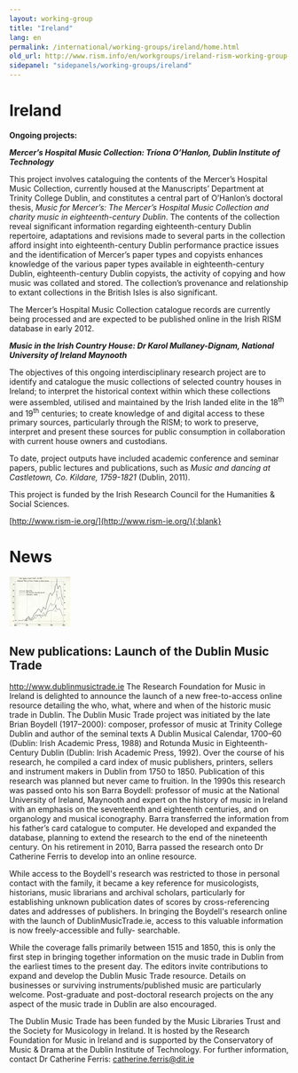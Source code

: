 ```yaml
---
layout: working-group
title: "Ireland"
lang: en
permalink: /international/working-groups/ireland/home.html
old_url: http://www.rism.info/en/workgroups/ireland-rism-working-group-ireland/home.html
sidepanel: "sidepanels/working-groups/ireland"
---
```


# Ireland

**Ongoing projects:**

**_Mercer’s Hospital Music Collection: Tríona O’Hanlon, Dublin Institute of Technology_**

This project involves cataloguing the contents of the Mercer’s Hospital Music Collection, currently housed at the Manuscripts’ Department at Trinity College Dublin, and constitutes a central part of O’Hanlon’s doctoral thesis, _Music for Mercer’s: The Mercer’s Hospital Music Collection and charity music in eighteenth-century Dublin_. The contents of the collection reveal significant information regarding eighteenth-century Dublin repertoire, adaptations and revisions made to several parts in the collection afford insight into eighteenth-century Dublin performance practice issues and the identification of Mercer’s paper types and copyists enhances knowledge of the various paper types available in eighteenth-century Dublin, eighteenth-century Dublin copyists, the activity of copying and how music was collated and stored. The collection’s provenance and relationship to extant collections in the British Isles is also significant.

The Mercer’s Hospital Music Collection catalogue records are currently being processed and are expected to be published online in the Irish RISM database in early 2012.



**_Music in the Irish Country House: Dr Karol Mullaney-Dignam, National University of Ireland Maynooth_**

The objectives of this ongoing interdisciplinary research project are to identify and catalogue the music collections of selected country houses in Ireland; to interpret the historical context within which these collections were assembled, utilised and maintained by the Irish landed elite in the 18<sup>th</sup> and 19<sup>th</sup> centuries; to create knowledge of and digital access to these primary sources, particularly through the RISM; to work to preserve, interpret and present these sources for public consumption in collaboration with current house owners and custodians.

To date, project outputs have included academic conference and seminar papers, public lectures and publications, such as _Music and dancing at Castletown, Co. Kildare, 1759-1821_ (Dublin, 2011).

This project is funded by the Irish Research Council for the Humanities & Social Sciences.



[http://www.rism-ie.org/](http://www.rism-ie.org/){:blank}

# News

 ![](/resources-old-website/workgroups-images/csm_DMTgraph_a7f5935bc2.jpg)

## New publications: Launch of the Dublin Music Trade

http://www.dublinmusictrade.ie The Research Foundation for Music in Ireland is delighted to announce the launch of a new free-to-access online resource detailing the who, what, where and when of the historic music trade in Dublin. The Dublin Music Trade project was initiated by the late Brian Boydell (1917–2000): composer,
professor of music at Trinity College Dublin and author of the seminal texts A Dublin Musical
Calendar, 1700–60 (Dublin: Irish Academic Press, 1988) and Rotunda Music in Eighteenth-
Century Dublin (Dublin: Irish Academic Press, 1992). Over the course of his research, he
compiled a card index of music publishers, printers, sellers and instrument makers in Dublin
from 1750 to 1850. Publication of this research was planned but never came to fruition.
In the 1990s this research was passed onto his son Barra Boydell: professor of music at the
National University of Ireland, Maynooth and expert on the history of music in Ireland with
an emphasis on the seventeenth and eighteenth centuries, and on organology and musical
iconography. Barra transferred the information from his father’s card catalogue to computer.
He developed and expanded the database, planning to extend the research to the end of the
nineteenth century. On his retirement in 2010, Barra passed the research onto Dr Catherine Ferris
to develop into an online resource.


While access to the Boydell's research was restricted to those in personal contact with the
family, it became a key reference for musicologists, historians, music librarians and archival
scholars, particularly for establishing unknown publication dates of scores by cross-referencing
dates and addresses of publishers. In bringing the Boydell's research online with the launch of
DublinMusicTrade.ie, access to this valuable information is now freely-accessible and fully-
searchable.


While the coverage falls primarily between 1515 and 1850, this is only the first step in bringing
together information on the music trade in Dublin from the earliest times to the present day.
The editors invite contributions to expand and develop the Dublin Music Trade resource. Details
on businesses or surviving instruments/published music are particularly welcome. Post-graduate
and post-doctoral research projects on the any aspect of the music trade in Dublin are also
encouraged.


The Dublin Music Trade has been funded by the Music Libraries Trust and the Society for
Musicology in Ireland. It is hosted by the Research Foundation for Music in Ireland and is
supported by the Conservatory of Music & Drama at the Dublin Institute of Technology.
For further information, contact Dr Catherine Ferris: catherine.ferris@dit.ie

